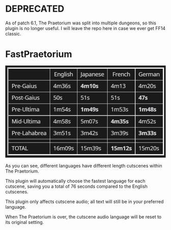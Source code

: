 # DEPRECATED

As of patch 6.1, The Praetorium was split into multiple dungeons, so this plugin is no longer useful. I will leave the repo here in case we ever get FF14 classic. 

# FastPraetorium
![PraetoriumCutsceneTimers](Praetorium_Cutscene_Timers.png)

As you can see, different languages have different length cutscenes within The Praetorium. 

This plugin will automatically choose the fastest language for each cutscene, saving you a total of 76 seconds compared to the English cutscenes. 

This plugin only affects cutscene audio; all text will still be in your preferred language. 

When The Praetorium is over, the cutscene audio language will be reset to its original setting. 
